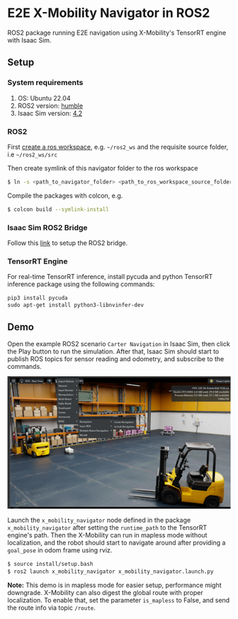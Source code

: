 # E2E X-Mobility Navigator in ROS2

ROS2 package running E2E navigation using X-Mobility's TensorRT engine with Isaac Sim.

## Setup

### System requirements
1. OS: Ubuntu 22.04
2. ROS2 version: [humble](https://docs.ros.org/en/humble/Installation.html)
3. Isaac Sim version: [4.2](https://docs.omniverse.nvidia.com/isaacsim/latest/installation/install_workstation.html)

### ROS2
First [create a ros workspace](https://docs.ros.org/en/humble/Tutorials/Beginner-Client-Libraries/Creating-A-Workspace/Creating-A-Workspace.html), e.g. `~/ros2_ws` and the requisite source folder, i.e `~/ros2_ws/src`

Then create symlink of this navigator folder to the ros workspace
```sh
$ ln -s <path_to_navigator_folder> <path_to_ros_workspace_source_folder>
```

Compile the packages with colcon, e.g.
```sh
$ colcon build --symlink-install
```

### Isaac Sim ROS2 Bridge
Follow this [link](https://docs.omniverse.nvidia.com/isaacsim/latest/installation/install_ros.html) to setup the ROS2 bridge.


### TensorRT Engine
For real-time TensorRT inference, install pycuda and python TensorRT inference package using the following commands:
```
pip3 install pycuda
sudo apt-get install python3-libnvinfer-dev
```

## Demo

Open the example ROS2 scenario `Carter Navigation` in Isaac Sim, then click the Play button to run the simulation. After that, Isaac Sim should start to publish ROS topics for sensor reading and odometry, and subscribe to the commands.

<p align="center">
    <img src="../images/carter_navigation.png" alt="Carter Navigation scenario" width="600" >
</p>

Launch the `x_mobility_navigator` node defined in the package `x_mobility_navigator` after setting the `runtime_path` to the TensorRT engine's path. Then the X-Mobility can run in mapless mode without localization, and the robot should start to navigate around after providing a `goal_pose` in odom frame using rviz.
```sh
$ source install/setup.bash
$ ros2 launch x_mobility_navigator x_mobility_navigator.launch.py
```

**Note:** This demo is in mapless mode for easier setup, performance might downgrade. X-Mobility can also digest the global route with proper localization. To enable that, set the parameter `is_mapless` to False, and send the route info via topic `/route`.

